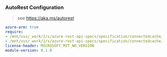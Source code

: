 ### AutoRest Configuration

> see https://aka.ms/autorest

``` yaml
azure-arm: true
require:
- /mnt/vss/_work/1/s/azure-rest-api-specs/specification/connectedcache/resource-manager/readme.md
- /mnt/vss/_work/1/s/azure-rest-api-specs/specification/connectedcache/resource-manager/readme.go.md
license-header: MICROSOFT_MIT_NO_VERSION
module-version: 0.1.0

```